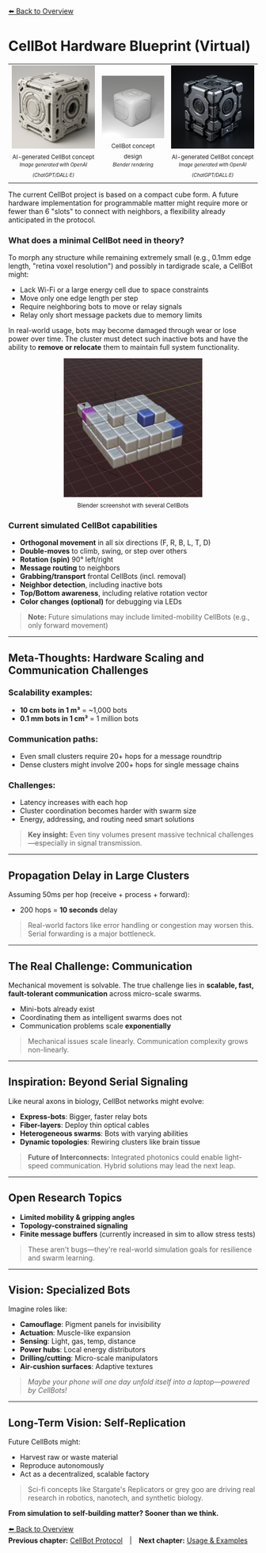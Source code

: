 [⬅️ Back to Overview](../README.md)

# CellBot Hardware Blueprint (Virtual)

<center>
<table>
  <tr>
    <td align="center">
      <img src="img/ai_cellbot.png" width="180"/><br>
      <sub>
        AI-generated CellBot concept<br>
        <sup><i>Image generated with OpenAI (ChatGPT/DALL·E)</i></sup>
      </sub>
    </td>
    <td align="center">
      <img src="img/cellbot_concept.png" width="180"/><br>
      <sub>
        CellBot concept design<br>
        <sup><i>Blender rendering</i></sup>
      </sub>
    </td>
    <td align="center">
      <img src="img/ai_cellbot2.png" width="180"/><br>
      <sub>
        AI-generated CellBot concept<br>
        <sup><i>Image generated with OpenAI (ChatGPT/DALL·E)</i></sup>
      </sub>
    </td>
  </tr>
</table>
</center>

The current CellBot project is based on a compact cube form. A future hardware implementation for programmable matter might require more or fewer than 6 "slots" to connect with neighbors, a flexibility already anticipated in the protocol.

### What does a minimal CellBot need in theory?
To morph any structure while remaining extremely small (e.g., 0.1mm edge length, "retina voxel resolution") and possibly in tardigrade scale, a CellBot might:

- Lack Wi-Fi or a large energy cell due to space constraints
- Move only one edge length per step
- Require neighboring bots to move or relay signals
- Relay only short message packets due to memory limits

In real-world usage, bots may become damaged through wear or lose power over time. The cluster must detect such inactive bots and have the ability to **remove or relocate** them to maintain full system functionality.

<center>
  <img src="img/blender01.png" width="280"/><br>
  <sub>Blender screenshot with several CellBots</sub>
</center>

### Current simulated CellBot capabilities

- **Orthogonal movement** in all six directions (F, R, B, L, T, D)
- **Double-moves** to climb, swing, or step over others
- **Rotation (spin)** 90° left/right
- **Message routing** to neighbors
- **Grabbing/transport** frontal CellBots (incl. removal)
- **Neighbor detection**, including inactive bots
- **Top/Bottom awareness**, including relative rotation vector
- **Color changes (optional)** for debugging via LEDs

> **Note:** Future simulations may include limited-mobility CellBots (e.g., only forward movement)

---

## Meta-Thoughts: Hardware Scaling and Communication Challenges

### Scalability examples:
- **10 cm bots in 1 m³** = ~1,000 bots
- **0.1 mm bots in 1 cm³** = 1 million bots

### Communication paths:
- Even small clusters require 20+ hops for a message roundtrip
- Dense clusters might involve 200+ hops for single message chains

### Challenges:
- Latency increases with each hop
- Cluster coordination becomes harder with swarm size
- Energy, addressing, and routing need smart solutions

> **Key insight:** Even tiny volumes present massive technical challenges—especially in signal transmission.

---

## Propagation Delay in Large Clusters

Assuming 50ms per hop (receive + process + forward):
- 200 hops = **10 seconds** delay

> Real-world factors like error handling or congestion may worsen this. Serial forwarding is a major bottleneck.

---

## The Real Challenge: Communication

Mechanical movement is solvable. The true challenge lies in **scalable, fast, fault-tolerant communication** across micro-scale swarms.

- Mini-bots already exist
- Coordinating them as intelligent swarms does not
- Communication problems scale **exponentially**

> Mechanical issues scale linearly. Communication complexity grows non-linearly.

---

## Inspiration: Beyond Serial Signaling

Like neural axons in biology, CellBot networks might evolve:

- **Express-bots**: Bigger, faster relay bots
- **Fiber-layers**: Deploy thin optical cables
- **Heterogeneous swarms**: Bots with varying abilities
- **Dynamic topologies**: Rewiring clusters like brain tissue

> **Future of Interconnects:**
> Integrated photonics could enable light-speed communication. Hybrid solutions may lead the next leap.

---

## Open Research Topics

- **Limited mobility & gripping angles**
- **Topology-constrained signaling**
- **Finite message buffers** (currently increased in sim to allow stress tests)

> These aren't bugs—they're real-world simulation goals for resilience and swarm learning.

---

## Vision: Specialized Bots

Imagine roles like:

- **Camouflage**: Pigment panels for invisibility
- **Actuation**: Muscle-like expansion
- **Sensing**: Light, gas, temp, distance
- **Power hubs**: Local energy distributors
- **Drilling/cutting**: Micro-scale manipulators
- **Air-cushion surfaces**: Adaptive textures

> *Maybe your phone will one day unfold itself into a laptop—powered by CellBots!*

---

## Long-Term Vision: Self-Replication

Future CellBots might:
- Harvest raw or waste material
- Reproduce autonomously
- Act as a decentralized, scalable factory

> Sci-fi concepts like Stargate's Replicators or grey goo are driving real research in robotics, nanotech, and synthetic biology.

**From simulation to self-building matter? Sooner than we think.**

[⬅️ Back to Overview](../README.md)  
**Previous chapter:** [CellBot Protocol](protocol.md) | **Next chapter:** [Usage & Examples](usage.md)

